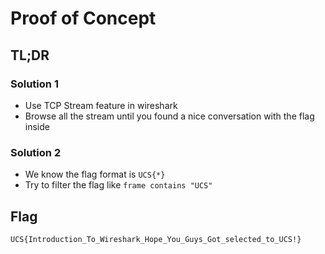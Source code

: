 # Proof of Concept

## TL;DR

### Solution 1
- Use TCP Stream feature in wireshark
- Browse all the stream until you found a nice conversation with the flag inside

### Solution 2
- We know the flag format is `UCS{*}`
- Try to filter the flag like `frame contains "UCS"`

## Flag
`UCS{Introduction_To_Wireshark_Hope_You_Guys_Got_selected_to_UCS!}`